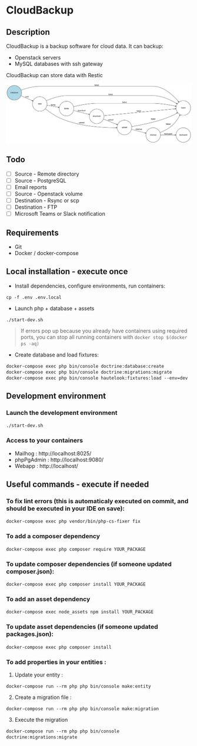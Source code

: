 # CloudBackup

## Description

CloudBackup is a backup software for cloud data. It can backup:

-   Openstack servers
-   MySQL databases with ssh gateway

CloudBackup can store data with Restic

![Workflow](./doc/graph.svg)

## Todo

-   [ ] Source - Remote directory
-   [ ] Source - PostgreSQL
-   [ ] Email reports
-   [ ] Source - Openstack volume
-   [ ] Destination - Rsync or scp
-   [ ] Destination - FTP
-   [ ] Microsoft Teams or Slack notification

## Requirements

-   Git
-   Docker / docker-compose

## Local installation - execute once

-   Install dependencies, configure environments, run containers:

```
cp -f .env .env.local
```

-   Launch php + database + assets

```
./start-dev.sh
```

> If errors pop up because you already have containers using required ports, you can stop all running containers with `docker stop $(docker ps -aq)`

-   Create database and load fixtures:

```
docker-compose exec php bin/console doctrine:database:create
docker-compose exec php bin/console doctrine:migrations:migrate
docker-compose exec php bin/console hautelook:fixtures:load --env=dev
```

## Development environment

### Launch the development environment

```
./start-dev.sh
```

### Access to your containers

-   Mailhog : http://localhost:8025/
-   phpPgAdmin : http://localhost:9080/
-   Webapp : http://localhost/

## Useful commands - execute if needed

### To fix lint errors (this is automaticaly executed on commit, and should be executed in your IDE on save):

```
docker-compose exec php vendor/bin/php-cs-fixer fix
```

### To add a composer dependency

```
docker-compose exec php composer require YOUR_PACKAGE
```

### To update composer dependencies (if someone updated composer.json):

```
docker-compose exec php composer install YOUR_PACKAGE
```

### To add an asset dependency

```
docker-compose exec node_assets npm install YOUR_PACKAGE
```

### To update asset dependencies (if someone updated packages.json):

```
docker-compose exec php composer install
```

### To add properties in your entities :

1. Update your entity :

```
docker-compose run --rm php php bin/console make:entity
```

2. Create a migration file :

```
docker-compose run --rm php php bin/console make:migration
```

3. Execute the migration

```
docker-compose run --rm php php bin/console doctrine:migrations:migrate
```
